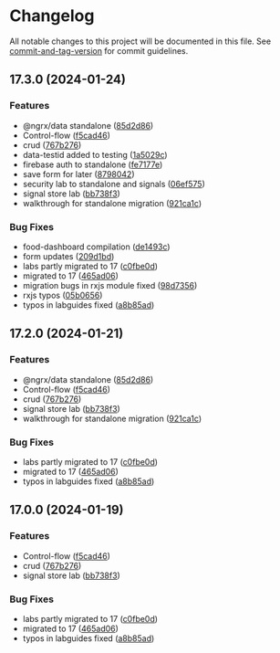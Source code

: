 # Changelog

All notable changes to this project will be documented in this file. See [commit-and-tag-version](https://github.com/absolute-version/commit-and-tag-version) for commit guidelines.

## 17.3.0 (2024-01-24)


### Features

* @ngrx/data standalone ([85d2d86](https://github.com/arambazamba/ng-adv/commit/85d2d86e2d1f4c7bb61b639147cf8042b8719f5d))
* Control-flow ([f5cad46](https://github.com/arambazamba/ng-adv/commit/f5cad467dfaef9a026960a3d1c38d9db430e5453))
* crud ([767b276](https://github.com/arambazamba/ng-adv/commit/767b27623530cf80a135b3a855dec9600b71b5b9))
* data-testid added to testing ([1a5029c](https://github.com/arambazamba/ng-adv/commit/1a5029cab75c298f3aa577b29ad74b4050ef50e9))
* firebase auth to standalone ([fe7177e](https://github.com/arambazamba/ng-adv/commit/fe7177e9b501d66ed7f21f7600a86d8e94e8aee3))
* save form for later ([8798042](https://github.com/arambazamba/ng-adv/commit/8798042f5bfb5d7233de7154a215e69c0d45a8bf))
* security lab to standalone and signals ([06ef575](https://github.com/arambazamba/ng-adv/commit/06ef57536ce04044d38692a373b6bf6553fea518))
* signal store lab ([bb738f3](https://github.com/arambazamba/ng-adv/commit/bb738f33fdb181d9cb86fef0ee1c4652b0d07e0d))
* walkthrough for standalone migration ([921ca1c](https://github.com/arambazamba/ng-adv/commit/921ca1c1d25fda21e407c7a37631c3e3b4e41650))


### Bug Fixes

* food-dashboard compilation ([de1493c](https://github.com/arambazamba/ng-adv/commit/de1493ce3e20e4c5bc2a7b0d4dcc33fff19097df))
* form updates ([209d1bd](https://github.com/arambazamba/ng-adv/commit/209d1bde8c61129cbc7e353034f0d981e3103512))
* labs partly migrated to 17 ([c0fbe0d](https://github.com/arambazamba/ng-adv/commit/c0fbe0d99978e18f4db06f6da8915c324d19f5b1))
* migrated to 17 ([465ad06](https://github.com/arambazamba/ng-adv/commit/465ad0665ce88bcafebffd5844d08bef6f3004c2))
* migration bugs in rxjs module fixed ([98d7356](https://github.com/arambazamba/ng-adv/commit/98d7356fae1432a9ab44aa65783feec233aa3eb6))
* rxjs typos ([05b0656](https://github.com/arambazamba/ng-adv/commit/05b0656fcd398e094bc47d7391c4880d76fa68be))
* typos in labguides fixed ([a8b85ad](https://github.com/arambazamba/ng-adv/commit/a8b85ad00ba8901de8d1ece50cc5b02a2e03d177))

## 17.2.0 (2024-01-21)


### Features

* @ngrx/data standalone ([85d2d86](https://github.com/arambazamba/ng-adv/commit/85d2d86e2d1f4c7bb61b639147cf8042b8719f5d))
* Control-flow ([f5cad46](https://github.com/arambazamba/ng-adv/commit/f5cad467dfaef9a026960a3d1c38d9db430e5453))
* crud ([767b276](https://github.com/arambazamba/ng-adv/commit/767b27623530cf80a135b3a855dec9600b71b5b9))
* signal store lab ([bb738f3](https://github.com/arambazamba/ng-adv/commit/bb738f33fdb181d9cb86fef0ee1c4652b0d07e0d))
* walkthrough for standalone migration ([921ca1c](https://github.com/arambazamba/ng-adv/commit/921ca1c1d25fda21e407c7a37631c3e3b4e41650))


### Bug Fixes

* labs partly migrated to 17 ([c0fbe0d](https://github.com/arambazamba/ng-adv/commit/c0fbe0d99978e18f4db06f6da8915c324d19f5b1))
* migrated to 17 ([465ad06](https://github.com/arambazamba/ng-adv/commit/465ad0665ce88bcafebffd5844d08bef6f3004c2))
* typos in labguides fixed ([a8b85ad](https://github.com/arambazamba/ng-adv/commit/a8b85ad00ba8901de8d1ece50cc5b02a2e03d177))

## 17.0.0 (2024-01-19)


### Features

* Control-flow ([f5cad46](https://github.com/arambazamba/ng-adv/commit/f5cad467dfaef9a026960a3d1c38d9db430e5453))
* crud ([767b276](https://github.com/arambazamba/ng-adv/commit/767b27623530cf80a135b3a855dec9600b71b5b9))
* signal store lab ([bb738f3](https://github.com/arambazamba/ng-adv/commit/bb738f33fdb181d9cb86fef0ee1c4652b0d07e0d))


### Bug Fixes

* labs partly migrated to 17 ([c0fbe0d](https://github.com/arambazamba/ng-adv/commit/c0fbe0d99978e18f4db06f6da8915c324d19f5b1))
* migrated to 17 ([465ad06](https://github.com/arambazamba/ng-adv/commit/465ad0665ce88bcafebffd5844d08bef6f3004c2))
* typos in labguides fixed ([a8b85ad](https://github.com/arambazamba/ng-adv/commit/a8b85ad00ba8901de8d1ece50cc5b02a2e03d177))
